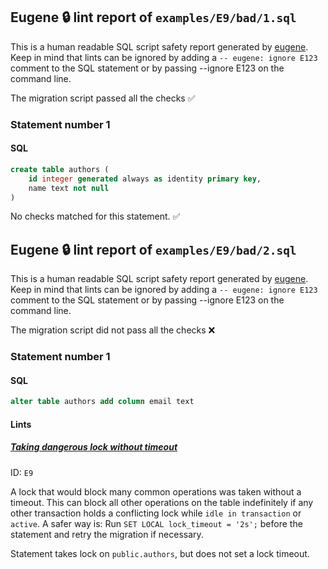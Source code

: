 ## Eugene 🔒 lint report of `examples/E9/bad/1.sql`

This is a human readable SQL script safety report generated by [eugene](https://github.com/kaaveland/eugene).
Keep in mind that lints can be ignored by adding a `-- eugene: ignore E123` comment to the SQL statement
or by passing --ignore E123 on the command line.

The migration script passed all the checks ✅

### Statement number 1
#### SQL
```sql
create table authors (
    id integer generated always as identity primary key,
    name text not null
)
```
No checks matched for this statement. ✅

## Eugene 🔒 lint report of `examples/E9/bad/2.sql`

This is a human readable SQL script safety report generated by [eugene](https://github.com/kaaveland/eugene).
Keep in mind that lints can be ignored by adding a `-- eugene: ignore E123` comment to the SQL statement
or by passing --ignore E123 on the command line.

The migration script did not pass all the checks ❌

### Statement number 1
#### SQL
```sql
alter table authors add column email text
```
#### Lints

##### [Taking dangerous lock without timeout](https://kaveland.no/eugene/hints/E9/)

ID: `E9`

A lock that would block many common operations was taken without a timeout. This can block all other operations on the table indefinitely if any other transaction holds a conflicting lock while `idle in transaction` or `active`. A safer way is: Run `SET LOCAL lock_timeout = '2s';` before the statement and retry the migration if necessary.

Statement takes lock on `public.authors`, but does not set a lock timeout.
